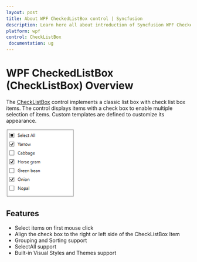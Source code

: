 ```yaml
---
layout: post
title: About WPF CheckedListBox control | Syncfusion
description: Learn here all about introduction of Syncfusion WPF CheckedListBox (CheckListBox) control, its elements and more details.
platform: wpf
control: CheckListBox
 documentation: ug
---
```


# WPF CheckedListBox (CheckListBox) Overview

The [CheckListBox](https://www.syncfusion.com/wpf-ui-controls/CheckedListBox) control implements a classic list box with check list box items. The control displays items with a check box to enable multiple selection of items. Custom templates are defined to customize its appearance.

![CheckListBox Control](Getting-Started_images/Control_Structure.png)

## Features

* Select items on first mouse click
* Align the check box to the right or left side of the CheckListBox Item
* Grouping and Sorting support
* SelectAll support
* Built-in Visual Styles and Themes support
